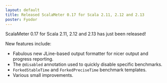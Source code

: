 ```yaml
---
layout: default
title: Released ScalaMeter 0.17 for Scala 2.11, 2.12 and 2.13
poster: Fyodor
---
```


ScalaMeter 0.17 for Scala 2.11, 2.12 and 2.13 has just been released!

New features include:

- Fabulous new JLine-based output formatter for nicer output and progress reporting.
- The `@disabled` annotation used to quickly disable specific benchmarks.
- `ForkedStableTime` and `ForkedPreciseTime` benchmark templates.
- Various small improvements.
